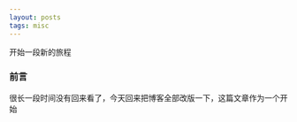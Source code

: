```yaml
---
layout: posts
tags: misc
---
```


开始一段新的旅程
<!--more-->

### 前言
很长一段时间没有回来看了，今天回来把博客全部改版一下，这篇文章作为一个开始